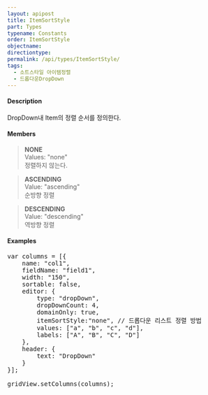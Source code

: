 ```yaml
---
layout: apipost
title: ItemSortStyle
part: Types
typename: Constants
order: ItemSortStyle
objectname: 
directiontype: 
permalink: /api/types/ItemSortStyle/
tags:
  - 소트스타일 아이템정렬
  - 드롭다운DropDown
---
```


#### Description

 DropDown내 Item의 정렬 순서를 정의한다.

#### Members

> **NONE**  
> Values: "none"  
> 정렬하지 않는다.  

> **ASCENDING**  
> Value: "ascending"  
> 순방향 정렬  

> **DESCENDING**  
> Value: "descending"  
> 역방향 정렬

#### Examples

<pre class="prettyprint">
var columns = [{
    name: "col1",
    fieldName: "field1",
    width: "150",
    sortable: false,
    editor: {
        type: "dropDown",
        dropDownCount: 4,
        domainOnly: true,
        itemSortStyle:"none", // 드롭다운 리스트 정렬 방법
        values: ["a", "b", "c", "d"],
        labels: ["A", "B", "C", "D"]
    },
    header: {
        text: "DropDown"
    }
}];

gridView.setColumns(columns);
</pre>